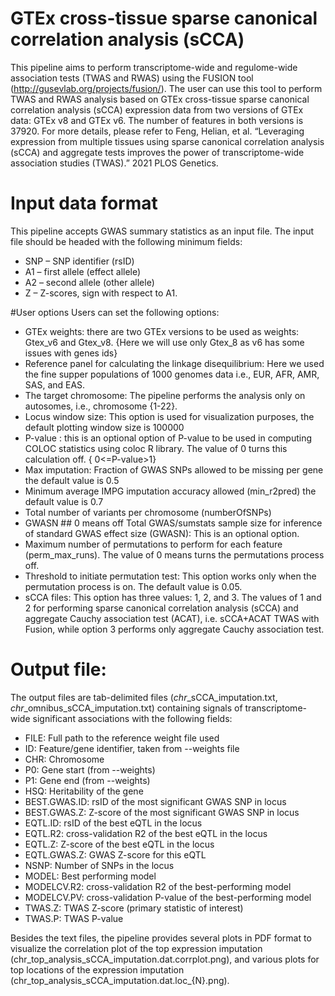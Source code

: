 # GTEx cross-tissue sparse canonical correlation analysis (sCCA)

This pipeline aims to perform transcriptome-wide and regulome-wide association tests (TWAS and RWAS) using the FUSION  tool (http://gusevlab.org/projects/fusion/). The user can use this tool to perform TWAS and RWAS analysis based on GTEx cross-tissue sparse canonical correlation analysis (sCCA) expression data from two versions of GTEx data: GTEx v8 and GTEx v6. The number of features in both versions is 37920. For more details, please refer to Feng, Helian, et al. “Leveraging expression from multiple tissues using sparse canonical correlation analysis (sCCA) and aggregate tests improves the power of transcriptome-wide association studies (TWAS).” 2021 PLOS Genetics.

# Input data format
This pipeline accepts  GWAS summary statistics as an input file. The input file should be headed with the following minimum fields:  
- SNP – SNP identifier (rsID)
- A1 – first allele (effect allele)
- A2 – second allele (other allele)
- Z – Z-scores, sign with respect to A1.

#User options
Users can set the following options:
- GTEx weights: there are two GTEx versions to be used as weights: Gtex_v6 and Gtex_v8. {Here we will use only Gtex_8 as v6 has some issues with genes ids}
- Reference panel for calculating the linkage disequilibrium: Here we used the fine supper populations of 1000 genomes data i.e.,  EUR, AFR, AMR, SAS, and  EAS. 
- The target chromosome: The pipeline performs the analysis only on autosomes, i.e., chromosome {1-22}.
- Locus window size: This option is used for visualization purposes,  the default plotting window size is  100000
- P-value : this is an optional option of P-value to be used in computing  COLOC statistics using coloc R library. The value of 0 turns this calculation off.  { 0<=P-value>1}
- Max imputation: Fraction of GWAS SNPs allowed to be missing per gene the default value is  0.5
- Minimum average IMPG imputation accuracy allowed (min_r2pred) the default value is	 0.7
- Total number of variants per chromosome (numberOfSNPs)
- GWASN  ## 0 means off
Total GWAS/sumstats sample size for inference of standard GWAS effect size (GWASN): This is an optional option. 
- Maximum number of permutations to perform for each feature (perm_max_runs). The value of  0 means turns the permutations process off.	
- Threshold to initiate permutation test: This option works only when the permutation process is on. The default value is 0.05.
- sCCA files: This option has three values: 1, 2, and 3.  The values of 1 and 2  for performing sparse canonical correlation analysis (sCCA) and aggregate Cauchy association test (ACAT), i.e. sCCA+ACAT TWAS with Fusion, while option 3 performs only aggregate Cauchy association test. 

# Output file:
The output files are tab-delimited files (*chr*_sCCA_imputation.txt, *chr*_omnibus_sCCA_imputation.txt) containing  signals of transcriptome-wide significant associations  with the following fields:
- FILE: Full path to the reference weight file used
- ID: Feature/gene identifier, taken from --weights file
- CHR: Chromosome
- P0: Gene start (from --weights)
- P1: Gene end (from --weights)
- HSQ: Heritability of the gene
- BEST.GWAS.ID: rsID of the most significant GWAS SNP in locus
- BEST.GWAS.Z: Z-score of the most significant GWAS SNP in locus
- EQTL.ID: rsID of the best eQTL in the locus
- EQTL.R2: cross-validation R2 of the best eQTL in the locus
- EQTL.Z: Z-score of the best eQTL in the locus
- EQTL.GWAS.Z: GWAS Z-score for this eQTL
- NSNP: Number of SNPs in the locus
- MODEL: Best performing model 
- MODELCV.R2: cross-validation R2 of the best-performing model
- MODELCV.PV: cross-validation P-value of the best-performing model
- TWAS.Z: TWAS Z-score (primary statistic of interest)
- TWAS.P: TWAS P-value


Besides the text files, the pipeline provides several plots in PDF format to visualize the correlation plot of the top expression imputation (chr_top_analysis_sCCA_imputation.dat.corrplot.png), and various plots for top locations of the expression imputation (chr_top_analysis_sCCA_imputation.dat.loc_{N}.png). 







